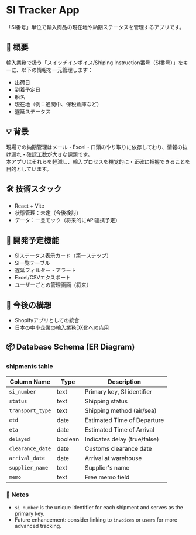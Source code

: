 # SI Tracker App

「SI番号」単位で輸入商品の現在地や納期ステータスを管理するアプリです。

## 🧾 概要

輸入業務で扱う「スイッチインボイス/Shiping Instruction番号（SI番号）」をキーに、以下の情報を一元管理します：

- 出荷日
- 到着予定日
- 船名
- 現在地（例：通関中、保税倉庫など）
- 遅延ステータス

## 💡 背景

現場での納期管理はメール・Excel・口頭のやり取りに依存しており、情報の抜け漏れ・確認工数が大きな課題です。  
本アプリはそれらを軽減し、輸入プロセスを視覚的に・正確に把握できることを目的としています。

## 🛠 技術スタック

- React + Vite
- 状態管理：未定（今後検討）
- データ：一旦モック（将来的にAPI連携予定）

## 🔧 開発予定機能

- SIステータス表示カード（第一ステップ）
- SI一覧テーブル
- 遅延フィルター・アラート
- Excel/CSVエクスポート
- ユーザーごとの管理画面（将来）

## 📝 今後の構想

- Shopifyアプリとしての統合
- 日本の中小企業の輸入業務DX化への応用

## 📦 Database Schema (ER Diagram)

### shipments table

| Column Name      | Type     | Description                |
|------------------|----------|----------------------------|
| `si_number`      | text     | Primary key, SI identifier |
| `status`         | text     | Shipping status            |
| `transport_type` | text     | Shipping method (air/sea)  |
| `etd`            | date     | Estimated Time of Departure |
| `eta`            | date     | Estimated Time of Arrival  |
| `delayed`        | boolean  | Indicates delay (true/false) |
| `clearance_date` | date     | Customs clearance date     |
| `arrival_date`   | date     | Arrival at warehouse       |
| `supplier_name`  | text     | Supplier's name            |
| `memo`           | text     | Free memo field            |

### 🔧 Notes

- `si_number` is the unique identifier for each shipment and serves as the primary key.
- Future enhancement: consider linking to `invoices` or `users` for more advanced tracking.
